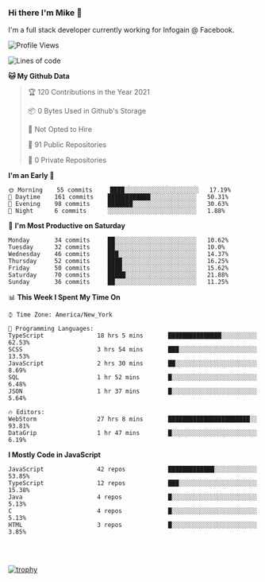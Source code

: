 ### Hi there I'm Mike 👋
I'm a full stack developer currently working for Infogain @ Facebook.

<!--START_SECTION:waka-->
![Profile Views](http://img.shields.io/badge/Profile%20Views-1-blue)

![Lines of code](https://img.shields.io/badge/From%20Hello%20World%20I%27ve%20Written-1.2%20million%20lines%20of%20code-blue)

**🐱 My Github Data** 

> 🏆 120 Contributions in the Year 2021
 > 
> 📦 0 Bytes Used in Github's Storage 
 > 
> 🚫 Not Opted to Hire
 > 
> 📜 91 Public Repositories 
 > 
> 🔑 0 Private Repositories  
 > 
**I'm an Early 🐤** 

```text
🌞 Morning    55 commits     ████░░░░░░░░░░░░░░░░░░░░░   17.19% 
🌆 Daytime    161 commits    ████████████░░░░░░░░░░░░░   50.31% 
🌃 Evening    98 commits     ███████░░░░░░░░░░░░░░░░░░   30.63% 
🌙 Night      6 commits      ░░░░░░░░░░░░░░░░░░░░░░░░░   1.88%

```
📅 **I'm Most Productive on Saturday** 

```text
Monday       34 commits     ██░░░░░░░░░░░░░░░░░░░░░░░   10.62% 
Tuesday      32 commits     ██░░░░░░░░░░░░░░░░░░░░░░░   10.0% 
Wednesday    46 commits     ███░░░░░░░░░░░░░░░░░░░░░░   14.37% 
Thursday     52 commits     ████░░░░░░░░░░░░░░░░░░░░░   16.25% 
Friday       50 commits     ████░░░░░░░░░░░░░░░░░░░░░   15.62% 
Saturday     70 commits     █████░░░░░░░░░░░░░░░░░░░░   21.88% 
Sunday       36 commits     ██░░░░░░░░░░░░░░░░░░░░░░░   11.25%

```


📊 **This Week I Spent My Time On** 

```text
⌚︎ Time Zone: America/New_York

💬 Programming Languages: 
TypeScript               18 hrs 5 mins       ███████████████░░░░░░░░░░   62.53% 
SCSS                     3 hrs 54 mins       ███░░░░░░░░░░░░░░░░░░░░░░   13.53% 
JavaScript               2 hrs 30 mins       ██░░░░░░░░░░░░░░░░░░░░░░░   8.69% 
SQL                      1 hr 52 mins        █░░░░░░░░░░░░░░░░░░░░░░░░   6.48% 
JSON                     1 hr 37 mins        █░░░░░░░░░░░░░░░░░░░░░░░░   5.64%

🔥 Editors: 
WebStorm                 27 hrs 8 mins       ███████████████████████░░   93.81% 
DataGrip                 1 hr 47 mins        █░░░░░░░░░░░░░░░░░░░░░░░░   6.19%

```

**I Mostly Code in JavaScript** 

```text
JavaScript               42 repos            █████████████░░░░░░░░░░░░   53.85% 
TypeScript               12 repos            ███░░░░░░░░░░░░░░░░░░░░░░   15.38% 
Java                     4 repos             █░░░░░░░░░░░░░░░░░░░░░░░░   5.13% 
C                        4 repos             █░░░░░░░░░░░░░░░░░░░░░░░░   5.13% 
HTML                     3 repos             █░░░░░░░░░░░░░░░░░░░░░░░░   3.85%

```



<!--END_SECTION:waka-->

##### &nbsp;
[![trophy](https://github-profile-trophy.vercel.app/?username=uptonm&theme=dracula)](https://github.com/ryo-ma/github-profile-trophy)
